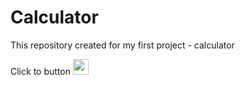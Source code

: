 # Calculator
This repository created for my first project  - calculator

Click to  button [<img src="https://e1.pngegg.com/pngimages/1007/12/png-clipart-macos-app-icons-calculator.png" width="25" />](https://ovcharenkobohdan.github.io/Calculator/)
